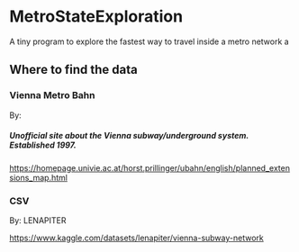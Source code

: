 # MetroStateExploration
A tiny program to explore the fastest way to travel inside a metro network
a
<h2>
Where to find the data
</h2>
<h3>Vienna Metro Bahn</h3>

By:
<h5> Unofficial site about the Vienna subway/underground system. Established 1997.</h5>

https://homepage.univie.ac.at/horst.prillinger/ubahn/english/planned_extensions_map.html

<h3>CSV</h3>

By: LENAPITER

https://www.kaggle.com/datasets/lenapiter/vienna-subway-network
